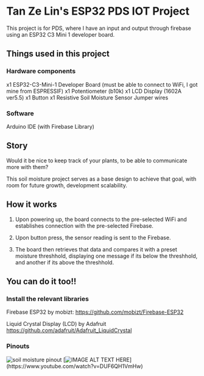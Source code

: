 
# Tan Ze Lin's ESP32 PDS IOT Project

This project is for PDS, where I have an input and output through firebase using an ESP32 C3 Mini 1 developer board.



## Things used in this project
### Hardware components
x1 ESP32-C3-Mini-1 Developer Board (must be able to connect to WiFi, I got mine from ESPRESSIF)
x1 Potentiometer (b10k)
x1 LCD Display (1602A ver5.5)
x1 Button
x1 Resistive Soil Moisture Sensor
Jumper wires

### Software
Arduino IDE (with Firebase Library)

## Story
Would it be nice to keep track of your plants, to be able to communicate more with them?

This soil moisture project serves as a base design to achieve that goal, with room for future growth, development scalability.

## How it works
1) Upon powering up, the board connects to the pre-selected WiFi and establishes connection with the pre-selected Firebase.

2) Upon button press, the sensor reading is sent to the Firebase.

3) The board then retrieves that data and compares it with a preset moisture threshhold, displaying one message if its below the threshhold, and another if its above the threshhold.

## You can do it too!!
### Install the relevant libraries
Firebase ESP32 by mobizt: https://github.com/mobizt/Firebase-ESP32

Liquid Crystal Display (LCD) by Adafruit https://github.com/adafruit/Adafruit_LiquidCrystal
 
### Pinouts
![soil moisture pinout](https://github.com/tanzl99/IOT_ZeLin_SoilMoisture/assets/71513813/5cb6189c-63a2-4f67-9411-0f90860c905c)
[![IMAGE ALT TEXT HERE]([https://github.com/tanzl99/IOT_ZeLin_SoilMoisture/assets/71513813/8f962381-21f8-4974-9070-d987d70a20da](https://github.com/tanzl99/IOT_ZeLin_SoilMoisture/assets/71513813/8f962381-21f8-4974-9070-d987d70a20da))](https://www.youtube.com/watch?v=DUF6QH1VmHw)

